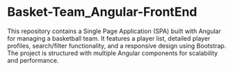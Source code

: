 # Basket-Team_Angular-FrontEnd
This repository contains a Single Page Application (SPA) built with Angular for managing a basketball team. It features a player list, detailed player profiles, search/filter functionality, and a responsive design using Bootstrap. The project is structured with multiple Angular components for scalability and performance.
